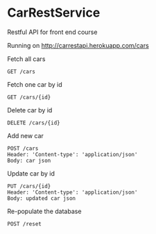 # CarRestService
Restful API for front end course

Running on 
http://carrestapi.herokuapp.com/cars

Fetch all cars 
```
GET /cars
```
Fetch one car by id
```
GET /cars/{id}
```
Delete car by id
```
DELETE /cars/{id}
```
Add new car 
```
POST /cars
Header: 'Content-type': 'application/json'
Body: car json
```
Update car by id
```
PUT /cars/{id}
Header: 'Content-type': 'application/json'
Body: updated car json
```
Re-populate the database 
```
POST /reset
```



